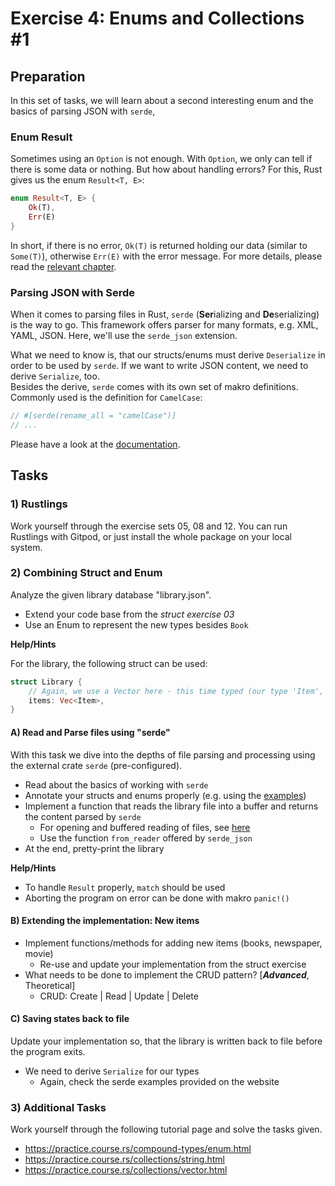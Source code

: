 # Exercise 4: Enums and Collections #1

## Preparation

In this set of tasks, we will learn about a second interesting enum and the basics of parsing JSON with `serde`,

### Enum Result

Sometimes using an `Option` is not enough. With `Option`, we only can tell if there is some data or nothing.
But how about handling errors? For this, Rust gives us the enum `Result<T, E>`:

```rust
enum Result<T, E> {
    Ok(T),
    Err(E)
}
```

In short, if there is no error, `Ok(T)` is returned holding our data (similar to `Some(T)`), otherwise `Err(E)` with the
error message.
For more details, please read
the [relevant chapter](https://doc.rust-lang.org/book/ch09-02-recoverable-errors-with-result.html).

### Parsing JSON with Serde

When it comes to parsing files in Rust, `serde` (**Ser**ializing and **De**serializing) is the way to go. This framework
offers parser for many formats, e.g. XML, YAML, JSON.
Here, we'll use the `serde_json` extension.

What we need to know is, that our structs/enums must derive `Deserialize` in order to be used by `serde`.
If we want to write JSON content, we need to derive `Serialize`, too. \
Besides the derive, `serde` comes with its own set of makro definitions. Commonly used is the definition
for `CamelCase`:

```rust
// #[serde(rename_all = "camelCase")]
// ...
```

Please have a look at the [documentation](https://serde.rs).

## Tasks

### 1) Rustlings

Work yourself through the exercise sets 05, 08 and 12.
You can run Rustlings with Gitpod, or just install the whole package on your local system.

### 2) Combining Struct and Enum

Analyze the given library database "library.json".

- Extend your code base from the _struct exercise 03_
- Use an Enum to represent the new types besides `Book`

**Help/Hints**

For the library, the following struct can be used:

```rust
struct Library {
    // Again, we use a Vector here - this time typed (our type 'Item', or your own definition)
    items: Vec<Item>,
}
```

#### A) Read and Parse files using "serde"

With this task we dive into the depths of file parsing and processing using the external crate `serde` (pre-configured).

- Read about the basics of working with `serde`
- Annotate your structs and enums properly (e.g. using the [examples](https://serde.rs/examples.html))
- Implement a function that reads the library file into a buffer and returns the content parsed by `serde`
   - For opening and buffered reading of files, see [here](https://doc.rust-lang.org/std/fs/struct.File.html)
   - Use the function `from_reader` offered by `serde_json`
- At the end, pretty-print the library

**Help/Hints**

- To handle `Result` properly, `match` should be used
- Aborting the program on error can be done with makro `panic!()`

#### B) Extending the implementation: New items

- Implement functions/methods for adding new items (books, newspaper, movie)
   - Re-use and update your implementation from the struct exercise
- What needs to be done to implement the CRUD pattern? [_**Advanced**_, Theoretical]
   - CRUD: Create | Read | Update | Delete

#### C) Saving states back to file

Update your implementation so, that the library is written back to file before the program exits.

- We need to derive `Serialize` for our types
   - Again, check the serde examples provided on the website

### 3) Additional Tasks

Work yourself through the following tutorial page and solve the tasks given.

* https://practice.course.rs/compound-types/enum.html
* https://practice.course.rs/collections/string.html
* https://practice.course.rs/collections/vector.html

